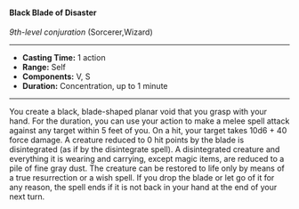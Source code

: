 #### Black Blade of Disaster
*9th-level conjuration* (Sorcerer,Wizard)
___
- **Casting Time:** 1 action
- **Range:** Self
- **Components:** V, S
- **Duration:** Concentration, up to 1 minute
---
You create a black, blade-shaped planar void that
you grasp with your hand. For the duration, you can
use your action to make a melee spell attack against
any target within 5 feet of you. On a hit, your target
takes 10d6 + 40 force damage. A creature reduced to
0 hit points by the blade is disintegrated (as if by
the disintegrate  spell). A disintegrated creature and
everything it is wearing and carrying, except magic
items, are reduced to a pile of fine gray dust. The
creature can be restored to life only by means of a
true resurrection  or a wish spell. If you drop the
blade or let go of it for any reason, the spell ends if
it is not back in your hand at the end of your next
turn.
